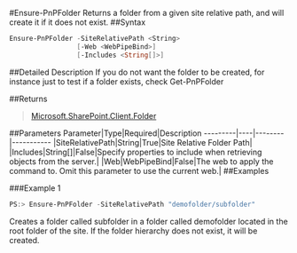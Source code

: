 #Ensure-PnPFolder
Returns a folder from a given site relative path, and will create it if it does not exist.
##Syntax
```powershell
Ensure-PnPFolder -SiteRelativePath <String>
                 [-Web <WebPipeBind>]
                 [-Includes <String[]>]
```


##Detailed Description
If you do not want the folder to be created, for instance just to test if a folder exists, check Get-PnPFolder

##Returns
>[Microsoft.SharePoint.Client.Folder](https://msdn.microsoft.com/en-us/library/microsoft.sharepoint.client.folder.aspx)

##Parameters
Parameter|Type|Required|Description
---------|----|--------|-----------
|SiteRelativePath|String|True|Site Relative Folder Path|
|Includes|String[]|False|Specify properties to include when retrieving objects from the server.|
|Web|WebPipeBind|False|The web to apply the command to. Omit this parameter to use the current web.|
##Examples

###Example 1
```powershell
PS:> Ensure-PnPFolder -SiteRelativePath "demofolder/subfolder"
```
Creates a folder called subfolder in a folder called demofolder located in the root folder of the site. If the folder hierarchy does not exist, it will be created.
